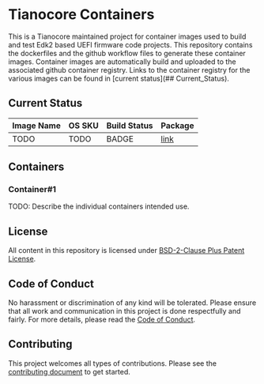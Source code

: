 # Tianocore Containers

This is a Tianocore maintained project for container images used to build and
test Edk2 based UEFI firmware code projects. This repository contains the
dockerfiles and the github workflow files to generate these container images.
Container images are automatically build and uploaded to the associated github
container registry. Links to the container registry for the various images can
be found in [current status](## Current_Status).

## Current Status

| Image Name | OS SKU | Build Status | Package |
| :--------- | :----- | :----- | :----- |
| TODO | TODO | BADGE | [link](https://github.com/osteffenrh/edk2-containers/pkgs/container/edk2-containers%2Ffedora-36) |

## Containers

### Container#1

TODO: Describe the individual containers intended use.

## License

All content in this repository is licensed under [BSD-2-Clause Plus Patent
License](LICENSE).

## Code of Conduct

No harassment or discrimination of any kind will be tolerated. Please ensure that
all work and communication in this project is done respectfully and fairly. For
more details, please read the [Code of Conduct](CODE_OF_CONDUCT.md).

## Contributing

This project welcomes all types of contributions. Please see the [contributing document](CONTRIBUTING.md)
to get started.
